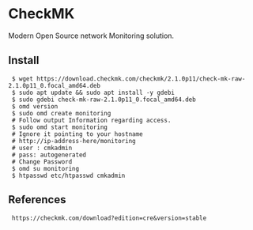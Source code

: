 CheckMK
=====

Modern Open Source network Monitoring solution. 
 
Install
--------

     $ wget https://download.checkmk.com/checkmk/2.1.0p11/check-mk-raw-2.1.0p11_0.focal_amd64.deb
     $ sudo apt update && sudo apt install -y gdebi
     $ sudo gdebi check-mk-raw-2.1.0p11_0.focal_amd64.deb
     $ omd version
     $ sudo omd create monitoring
     # Follow output Information regarding access. 
     $ sudo omd start monitoring
     # Ignore it pointing to your hostname
     # http://ip-address-here/monitoring
     # user : cmkadmin
     # pass: autogenerated
     # Change Password
     $ omd su monitoring
     $ htpasswd etc/htpasswd cmkadmin


References
----------

     https://checkmk.com/download?edition=cre&version=stable